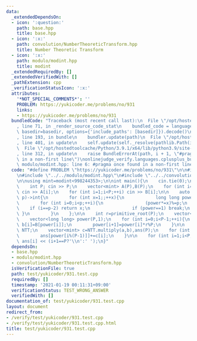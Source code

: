 ```yaml
---
data:
  _extendedDependsOn:
  - icon: ':question:'
    path: base.hpp
    title: base.hpp
  - icon: ':x:'
    path: convolution/NumberTheoreticTransform.hpp
    title: Number Theoretic Transform
  - icon: ':x:'
    path: modulo/modint.hpp
    title: modint
  _extendedRequiredBy: []
  _extendedVerifiedWith: []
  _pathExtension: cpp
  _verificationStatusIcon: ':x:'
  attributes:
    '*NOT_SPECIAL_COMMENTS*': ''
    PROBLEM: https://yukicoder.me/problems/no/931
    links:
    - https://yukicoder.me/problems/no/931
  bundledCode: "Traceback (most recent call last):\n  File \"/opt/hostedtoolcache/Python/3.9.1/x64/lib/python3.9/site-packages/onlinejudge_verify/documentation/build.py\"\
    , line 71, in _render_source_code_stat\n    bundled_code = language.bundle(stat.path,\
    \ basedir=basedir, options={'include_paths': [basedir]}).decode()\n  File \"/opt/hostedtoolcache/Python/3.9.1/x64/lib/python3.9/site-packages/onlinejudge_verify/languages/cplusplus.py\"\
    , line 193, in bundle\n    bundler.update(path)\n  File \"/opt/hostedtoolcache/Python/3.9.1/x64/lib/python3.9/site-packages/onlinejudge_verify/languages/cplusplus_bundle.py\"\
    , line 401, in update\n    self.update(self._resolve(pathlib.Path(included), included_from=path))\n\
    \  File \"/opt/hostedtoolcache/Python/3.9.1/x64/lib/python3.9/site-packages/onlinejudge_verify/languages/cplusplus_bundle.py\"\
    , line 312, in update\n    raise BundleErrorAt(path, i + 1, \"#pragma once found\
    \ in a non-first line\")\nonlinejudge_verify.languages.cplusplus_bundle.BundleErrorAt:\
    \ modulo/modint.hpp: line 6: #pragma once found in a non-first line\n"
  code: "#define PROBLEM \"https://yukicoder.me/problems/no/931\"\n\n#include \"../../base.hpp\"\
    \n#include \"../../modulo/modint.hpp\"\n#include \"../../convolution/NumberTheoreticTransform.hpp\"\
    \n\nusing mint=modint<998244353>;\n\nint main(){\n    cin.tie(0);\n    ios::sync_with_stdio(false);\n\
    \    int P; cin >> P;\n    vector<mint> A(P),B(P);\n    for (int i=1;i<P;++i)\
    \ cin >> A[i];\n    for (int i=1;i<P;++i) cin >> B[i];\n\n    auto primitive_root=[](int\
    \ p)->int{\n        for (int x=1;;++x){\n            long long power=1;\n    \
    \        for (int i=0;i<p;++i){\n                (power*=x)%=p;\n            \
    \    if (i==p-2) return x;\n                if (power==1) break;\n           \
    \ }\n        }\n    };\n\n    int r=primitive_root(P);\n    vector<mint> a(P-1),b(P-1);\n\
    \    vector<long long> power(P,1);\n    for (int i=0;i<P-1;++i){\n        a[i]=A[power[i]];\
    \ b[i]=B[power[i]];\n        power[i+1]=power[i]*r%P;\n    }\n\n    NumberTheoreticTransform<998244353>\
    \ NTT;\n    vector<mint> c=NTT.multiply(a,b),ans(P);\n    for (int i=0;i<c.size();++i){\n\
    \        ans[power[i%(P-1)]]+=c[i];\n    }\n\n    for (int i=1;i<P;++i) cout <<\
    \ ans[i] << (i+1==P?'\\n':' ');\n}"
  dependsOn:
  - base.hpp
  - modulo/modint.hpp
  - convolution/NumberTheoreticTransform.hpp
  isVerificationFile: true
  path: test/yukicoder/931.test.cpp
  requiredBy: []
  timestamp: '2021-01-19 00:11:31+09:00'
  verificationStatus: TEST_WRONG_ANSWER
  verifiedWith: []
documentation_of: test/yukicoder/931.test.cpp
layout: document
redirect_from:
- /verify/test/yukicoder/931.test.cpp
- /verify/test/yukicoder/931.test.cpp.html
title: test/yukicoder/931.test.cpp
---
```

